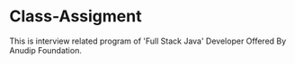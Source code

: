 # Class-Assigment
This is interview related program of 'Full Stack Java' Developer Offered By Anudip Foundation.
